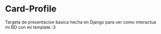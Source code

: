 # Card-Profile
Targeta de presentacion basica hecha en Django para ver como interactua mi BD con mi template :3
